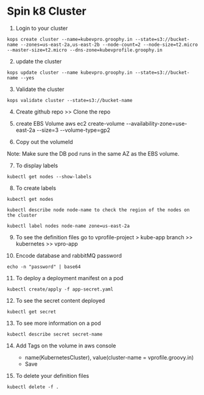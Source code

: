 # Spin k8 Cluster

1. Login to your cluster

```
kops create cluster --name=kubevpro.groophy.in --state=s3://bucket-name --zones=us-east-2a,us-east-2b --node-count=2 --node-size=t2.micro --master-size=t2.micro --dns-zone=kubevprofile.groophy.in

```

2. update the cluster

```
kops update cluster --name kubevpro.groophy.in --state=s3://bucket-name --yes
```

3. Validate the cluster

```
kops validate cluster --state=s3://bucket-name
```

4. Create github repo >> Clone the repo

5. create EBS Volume aws ec2 create-volume --availability-zone=use-east-2a --size=3 --volume-type=gp2

6. Copy out the volumeId

Note: Make sure the DB pod runs in the same AZ as the EBS volume.

7. To display labels

```
kubectl get nodes --show-labels
```

8. To create labels

```
kubectl get nodes

kubectl describe node node-name to check the region of the nodes on the cluster

kubectl label nodes node-name zone=us-east-2a
```

9. To see the definition files go to vprofile-project > kube-app branch >> kubernetes >> vpro-app

10. Encode database and rabbitMQ password

```
echo -n "password" | base64
```

11. To deploy a deployment manifest on a pod

```
kubectl create/apply -f app-secret.yaml
```

12. To see the secret content deployed

```
kubectl get secret
```

13. To see more information on a pod

```
kubectl describe secret secret-name
```

14. Add Tags on the volume in aws console

    - name(KubernetesCluster), value(cluster-name = vprofile.groovy.in)
    - Save

15. To delete your definition files

```
kubectl delete -f .
```
